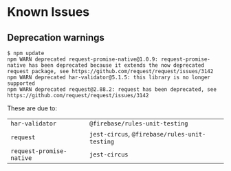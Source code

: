 # Known Issues

## Deprecation warnings

```
$ npm update
npm WARN deprecated request-promise-native@1.0.9: request-promise-native has been deprecated because it extends the now deprecated request package, see https://github.com/request/request/issues/3142
npm WARN deprecated har-validator@5.1.5: this library is no longer supported
npm WARN deprecated request@2.88.2: request has been deprecated, see https://github.com/request/request/issues/3142
```

These are due to:

|||
|---|---|
|`har-validator`|`@firebase/rules-unit-testing`|
|`request`|`jest-circus`, `@firebase/rules-unit-testing`|
|`request-promise-native`|`jest-circus`|

